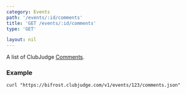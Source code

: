 ```yaml
---
category: Events
path: '/events/:id/comments'
title: 'GET /events/:id/comments'
type: 'GET'

layout: nil
---
```


A list of ClubJudge [Comments](#/comment-model).

### Example

```
curl "https://bifrost.clubjudge.com/v1/events/123/comments.json"
```


